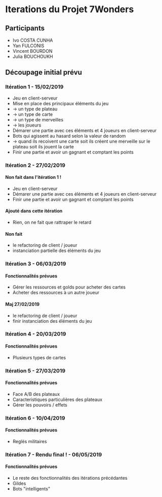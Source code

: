 # Iterations du Projet 7Wonders
## Participants

- Ivo COSTA CUNHA
- Yan FULCONIS
- Vincent BOURDON
- Julia BOUCHOUKH

## Découpage initial prévu
### Itération 1 - 15/02/2019
- Jeu en client-serveur
- Mise en place des principaux éléments du jeu
- -> un type de plateau
- -> un type de carte
- -> un type de merveilles
- -> les joueurs
- Démarer une partie avec ces éléments et 4 joueurs en client-serveur
- Bots qui agissent au hasard selon la valeur de random
- -> quand ils recoivent une carte soit ils créent une merveille sur le plateau soit ils jouent la carte
- Finir une partie et avoir un gagnant et comptant les points

### Itération 2 - 27/02/2019
#### Non fait dans l'itération 1 !

- Jeu en client-serveur
- Démarer une partie avec ces éléments et 4 joueurs en client-serveur
- Finir une partie et avoir un gagnant et comptant les points

#### Ajouté dans cette itération

- Rien, on ne fait que rattraper le retard

#### Non fait

- le refactoring de client / joueur 
- instanciation partielle des éléments du jeu

### Itération 3 - 06/03/2019

#### Fonctionnalités prévues

- Gérer les ressources et golds pour acheter des cartes 
- Acheter des ressources à un autre joueur

#### Maj 27/02/2019

- le refactoring de client / joueur 
- finir instanciation des éléments du jeu

### Itération 4 - 20/03/2019

#### Fonctionnalités prévues

- Plusieurs types de cartes

### Itération 5 - 27/03/2019

#### Fonctionnalités prévues

- Face A/B des plateaux
- Caracteristiques particulières des plateaux
- Gérer les pouvoirs / effets

### Itération 6 - 10/04/2019

#### Fonctionnalités prévues

- Reglès militaires

### Itération 7 - Rendu final ! - 06/05/2019

#### Fonctionnalités prévues 

- Le reste des fonctionnalités des itérations précédantes
- Gildes
- Bots "intelligents"